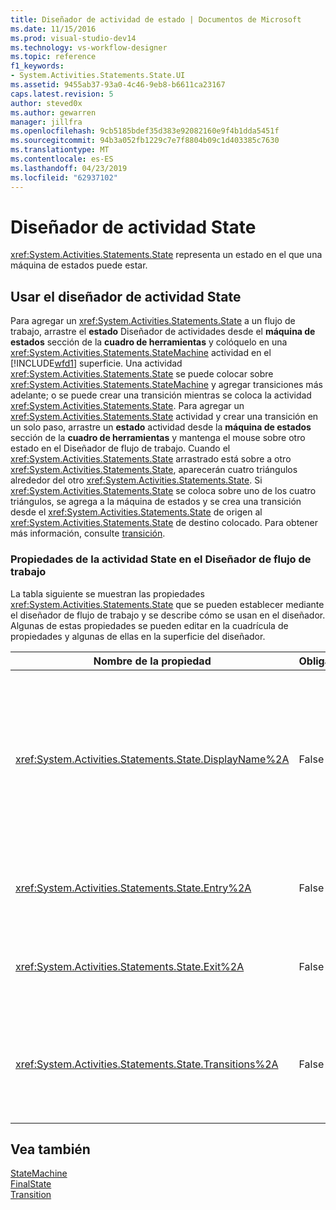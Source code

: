 ```yaml
---
title: Diseñador de actividad de estado | Documentos de Microsoft
ms.date: 11/15/2016
ms.prod: visual-studio-dev14
ms.technology: vs-workflow-designer
ms.topic: reference
f1_keywords:
- System.Activities.Statements.State.UI
ms.assetid: 9455ab37-93a0-4c46-9eb8-b6611ca23167
caps.latest.revision: 5
author: steved0x
ms.author: gewarren
manager: jillfra
ms.openlocfilehash: 9cb5185bdef35d383e92082160e9f4b1dda5451f
ms.sourcegitcommit: 94b3a052fb1229c7e7f8804b09c1d403385c7630
ms.translationtype: MT
ms.contentlocale: es-ES
ms.lasthandoff: 04/23/2019
ms.locfileid: "62937102"
---
```

# <a name="state-activity-designer"></a>Diseñador de actividad State
<xref:System.Activities.Statements.State> representa un estado en el que una máquina de estados puede estar.  
  
## <a name="using-the-state-activity-designer"></a>Usar el diseñador de actividad State  
 Para agregar un <xref:System.Activities.Statements.State> a un flujo de trabajo, arrastre el **estado** Diseñador de actividades desde el **máquina de estados** sección de la **cuadro de herramientas** y colóquelo en una <xref:System.Activities.Statements.StateMachine> actividad en el [!INCLUDE[wfd1](../includes/wfd1-md.md)] superficie. Una actividad <xref:System.Activities.Statements.State> se puede colocar sobre <xref:System.Activities.Statements.StateMachine> y agregar transiciones más adelante; o se puede crear una transición mientras se coloca la actividad <xref:System.Activities.Statements.State>. Para agregar un <xref:System.Activities.Statements.State> actividad y crear una transición en un solo paso, arrastre un **estado** actividad desde la **máquina de estados** sección de la **cuadro de herramientas** y mantenga el mouse sobre otro estado en el Diseñador de flujo de trabajo. Cuando el <xref:System.Activities.Statements.State> arrastrado está sobre a otro <xref:System.Activities.Statements.State>, aparecerán cuatro triángulos alrededor del otro <xref:System.Activities.Statements.State>. Si <xref:System.Activities.Statements.State> se coloca sobre uno de los cuatro triángulos, se agrega a la máquina de estados y se crea una transición desde el <xref:System.Activities.Statements.State> de origen al <xref:System.Activities.Statements.State> de destino colocado. Para obtener más información, consulte [transición](../workflow-designer/transition-activity-designer.md).  
  
### <a name="state-activity-properties-in-the-workflow-designer"></a>Propiedades de la actividad State en el Diseñador de flujo de trabajo  
 La tabla siguiente se muestran las propiedades <xref:System.Activities.Statements.State> que se pueden establecer mediante el diseñador de flujo de trabajo y se describe cómo se usan en el diseñador. Algunas de estas propiedades se pueden editar en la cuadrícula de propiedades y algunas de ellas en la superficie del diseñador.  
  
|Nombre de la propiedad|Obligatorio|Uso|  
|-------------------|--------------|-----------|  
|<xref:System.Activities.Statements.State.DisplayName%2A>|False|Especifica el nombre descriptivo del diseñador de actividades <xref:System.Activities.Statements.State> en el encabezado. El valor predeterminado es **estado**. El valor se puede editar en la cuadrícula de propiedades o directamente en el encabezado del diseñador de actividades. <xref:System.Activities.Statements.State.DisplayName%2A> se usa en la ruta de navegación que se muestra en la parte superior del diseñador de flujo de trabajo.<br /><br /> Aunque el valor de la propiedad <xref:System.Activities.Statements.State.DisplayName%2A> no sea obligatorio, el procedimiento recomendado es usar uno.|  
|<xref:System.Activities.Statements.State.Entry%2A>|False|Especifica la acción que se produce cuando se entra en este estado. Cuando el <xref:System.Activities.Statements.State> actividad se expande, este valor se puede establecer arrastrando una actividad desde la **cuadro de herramientas** y colocándola sobre la **entrada** sección del estado.|  
|<xref:System.Activities.Statements.State.Exit%2A>|False|Especifica la acción que se produce cuando se sale de este estado. Cuando el <xref:System.Activities.Statements.State> actividad se expande, este valor se puede establecer arrastrando una actividad desde la **cuadro de herramientas** y colocándola sobre la **Exit** sección del estado.|  
|<xref:System.Activities.Statements.State.Transitions%2A>|False|Muestra las transiciones posibles que se originan desde <xref:System.Activities.Statements.State>. Cada elemento de la lista tiene un vínculo a la <xref:System.Activities.Statements.Transition> asociada y el <xref:System.Activities.Statements.State> de destino. Haciendo clic en el vínculo cambiará el diseñador a una vista expandida de <xref:System.Activities.Statements.Transition> o de <xref:System.Activities.Statements.State>.|  
  
## <a name="see-also"></a>Vea también  
 [StateMachine](../workflow-designer/statemachine-activity-designer.md)   
 [FinalState](../workflow-designer/finalstate-activity-designer.md)   
 [Transition](../workflow-designer/transition-activity-designer.md)